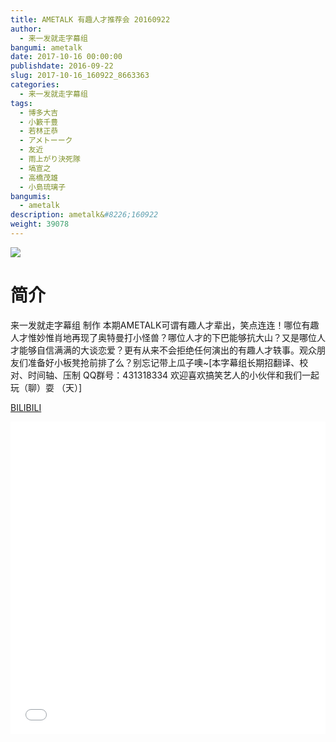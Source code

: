 ```yaml
---
title: AMETALK 有趣人才推荐会 20160922
author: 
  - 来一发就走字幕组
bangumi: ametalk
date: 2017-10-16 00:00:00
publishdate: 2016-09-22
slug: 2017-10-16_160922_8663363
categories: 
  - 来一发就走字幕组
tags: 
  - 博多大吉
  - 小籔千豊
  - 若林正恭
  - アメトーーク
  - 友近
  - 雨上がり決死隊
  - 塙宣之
  - 高橋茂雄
  - 小島琉璃子
bangumis: 
  - ametalk
description: ametalk&#8226;160922
weight: 39078
---
```


![](https://i.imgur.com/hWPSatM.jpg)

# 简介  
来一发就走字幕组 制作 本期AMETALK可谓有趣人才辈出，笑点连连！哪位有趣人才惟妙惟肖地再现了奥特曼打小怪兽？哪位人才的下巴能够抗大山？又是哪位人才能够自信满满的大谈恋爱？更有从来不会拒绝任何演出的有趣人才轶事。观众朋友们准备好小板凳抢前排了么？别忘记带上瓜子噢~[本字幕组长期招翻译、校对、时间轴、压制   QQ群号：431318334 欢迎喜欢搞笑艺人的小伙伴和我们一起玩（聊）耍 （天）]

  [BILIBILI](https://www.bilibili.com/video/av8663363/)


  <iframe src="//www.bilibili.com/html/html5player.html?cid=14272021&aid=8663363" width="100%" height="500" frameborder="0" allowfullscreen="allowfullscreen"></iframe>
